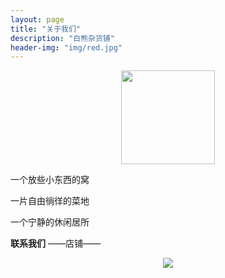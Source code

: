 ```yaml
---
layout: page
title: "关于我们"
description: "白熊杂货铺"
header-img: "img/red.jpg"
---
```



<center>
    <p><img src="http://i8.tietuku.com/82833ee1cfae4077.jpg" height="150" width="150" align="center"></p>
</center>




一个放些小东西的窝

一片自由徜徉的菜地

一个宁静的休闲居所




**联系我们**
——店铺——
<center>
    <p><img src="http://i8.tietuku.com/46f34cb668912616.png" align="center"></p>
</center>






